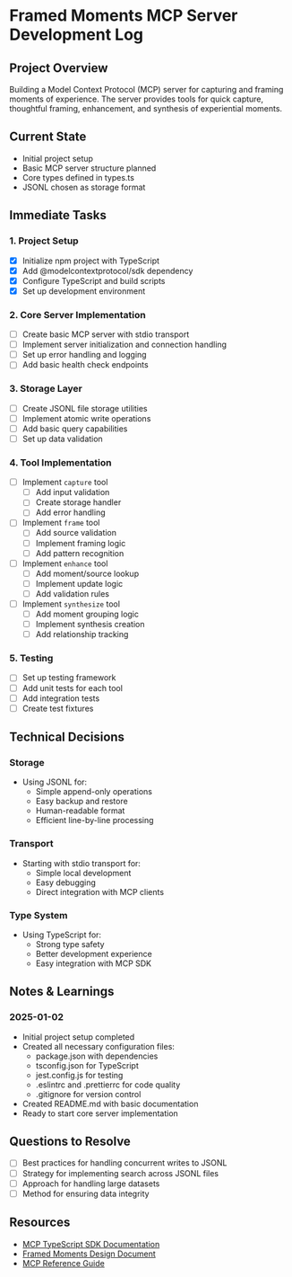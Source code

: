 # Framed Moments MCP Server Development Log

## Project Overview
Building a Model Context Protocol (MCP) server for capturing and framing moments of experience. The server provides tools for quick capture, thoughtful framing, enhancement, and synthesis of experiential moments.

## Current State
- Initial project setup
- Basic MCP server structure planned
- Core types defined in types.ts
- JSONL chosen as storage format

## Immediate Tasks

### 1. Project Setup
- [x] Initialize npm project with TypeScript
- [x] Add @modelcontextprotocol/sdk dependency
- [x] Configure TypeScript and build scripts
- [x] Set up development environment

### 2. Core Server Implementation
- [ ] Create basic MCP server with stdio transport
- [ ] Implement server initialization and connection handling
- [ ] Set up error handling and logging
- [ ] Add basic health check endpoints

### 3. Storage Layer
- [ ] Create JSONL file storage utilities
- [ ] Implement atomic write operations
- [ ] Add basic query capabilities
- [ ] Set up data validation

### 4. Tool Implementation
- [ ] Implement `capture` tool
  - [ ] Add input validation
  - [ ] Create storage handler
  - [ ] Add error handling
  
- [ ] Implement `frame` tool
  - [ ] Add source validation
  - [ ] Implement framing logic
  - [ ] Add pattern recognition
  
- [ ] Implement `enhance` tool
  - [ ] Add moment/source lookup
  - [ ] Implement update logic
  - [ ] Add validation rules
  
- [ ] Implement `synthesize` tool
  - [ ] Add moment grouping logic
  - [ ] Implement synthesis creation
  - [ ] Add relationship tracking

### 5. Testing
- [ ] Set up testing framework
- [ ] Add unit tests for each tool
- [ ] Add integration tests
- [ ] Create test fixtures

## Technical Decisions

### Storage
- Using JSONL for:
  - Simple append-only operations
  - Easy backup and restore
  - Human-readable format
  - Efficient line-by-line processing

### Transport
- Starting with stdio transport for:
  - Simple local development
  - Easy debugging
  - Direct integration with MCP clients

### Type System
- Using TypeScript for:
  - Strong type safety
  - Better development experience
  - Easy integration with MCP SDK

## Notes & Learnings

### 2025-01-02
- Initial project setup completed
- Created all necessary configuration files:
  - package.json with dependencies
  - tsconfig.json for TypeScript
  - jest.config.js for testing
  - .eslintrc and .prettierrc for code quality
  - .gitignore for version control
- Created README.md with basic documentation
- Ready to start core server implementation

## Questions to Resolve
- [ ] Best practices for handling concurrent writes to JSONL
- [ ] Strategy for implementing search across JSONL files
- [ ] Approach for handling large datasets
- [ ] Method for ensuring data integrity

## Resources
- [MCP TypeScript SDK Documentation](https://github.com/modelcontextprotocol/typescript-sdk)
- [Framed Moments Design Document](framed-moments-design.md)
- [MCP Reference Guide](mcp-reference.md) 